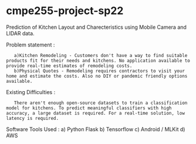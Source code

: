 # cmpe255-project-sp22
Prediction of Kitchen Layout and Charecteristics using Mobile Camera and LIDAR data.

Problem statement : 

       a)Kitchen Remodeling - Customers don't have a way to find suitable products fit for their needs and kitchens. No application available to provide real-time estimates of remodeling costs. 
       b)Physical Quotes - Remodeling requires contractors to visit your home and estimate the costs. Also no DIY or pandemic friendly options available.
Existing Difficulties : 

       There aren't enough open-source datasets to train a classification model for kitchens. To predict meaningful classifiers with high accuracy, a large dataset is required. For a real-time solution, low latency is required. 
       
Software Tools Used :
a) Python Flask
b) Tensorflow
c) Android / MLKit
d) AWS
